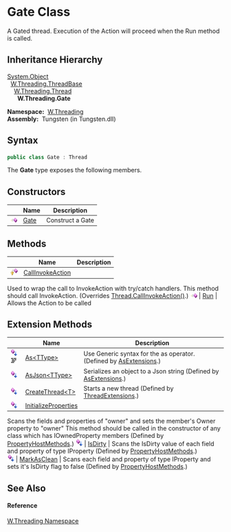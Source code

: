 Gate Class
==========
  
A Gated thread. Execution of the Action will proceed when the Run method is called.



Inheritance Hierarchy
---------------------
[System.Object][1]  
  [W.Threading.ThreadBase][2]  
    [W.Threading.Thread][3]  
      **W.Threading.Gate**  

  **Namespace:**  [W.Threading][4]  
  **Assembly:**  Tungsten (in Tungsten.dll)

Syntax
------

```csharp
public class Gate : Thread
```

The **Gate** type exposes the following members.


Constructors
------------

                 | Name      | Description      
---------------- | --------- | ---------------- 
![Public method] | [Gate][5] | Construct a Gate 


Methods
-------

                    | Name                  | Description                                                                                                                                      
------------------- | --------------------- | ------------------------------------------------------------------------------------------------------------------------------------------------ 
![Protected method] | [CallInvokeAction][6] | 
Used to wrap the call to InvokeAction with try/catch handlers. This method should call InvokeAction.
 (Overrides [Thread.CallInvokeAction()][7].) 
![Public method]    | [Run][8]              | Allows the Action to be called                                                                                                                   


Extension Methods
-----------------

                                          | Name                       | Description                                                                                                                                                                                                                      
----------------------------------------- | -------------------------- | -------------------------------------------------------------------------------------------------------------------------------------------------------------------------------------------------------------------------------- 
![Public Extension Method]![Code example] | [As&lt;TType>][9]          | Use Generic syntax for the as operator. (Defined by [AsExtensions][10].)                                                                                                                                                         
![Public Extension Method]                | [AsJson&lt;TType>][11]     | Serializes an object to a Json string (Defined by [AsExtensions][10].)                                                                                                                                                           
![Public Extension Method]                | [CreateThread&lt;T>][12]   | Starts a new thread (Defined by [ThreadExtensions][13].)                                                                                                                                                                         
![Public Extension Method]                | [InitializeProperties][14] | 
Scans the fields and properties of "owner" and sets the member's Owner property to "owner" This method should be called in the constructor of any class which has IOwnedProperty members
 (Defined by [PropertyHostMethods][15].) 
![Public Extension Method]                | [IsDirty][16]              | 
Scans the IsDirty value of each field and property of type IProperty
 (Defined by [PropertyHostMethods][15].)                                                                                                                 
![Public Extension Method]                | [MarkAsClean][17]          | 
Scans each field and property of type IProperty and sets it's IsDirty flag to false
 (Defined by [PropertyHostMethods][15].)                                                                                                  


See Also
--------

#### Reference
[W.Threading Namespace][4]  

[1]: http://msdn.microsoft.com/en-us/library/e5kfa45b
[2]: ../ThreadBase/README.md
[3]: ../Thread/README.md
[4]: ../README.md
[5]: _ctor.md
[6]: CallInvokeAction.md
[7]: ../Thread/CallInvokeAction.md
[8]: Run.md
[9]: ../../W/AsExtensions/As__1.md
[10]: ../../W/AsExtensions/README.md
[11]: ../../W/AsExtensions/AsJson__1.md
[12]: ../ThreadExtensions/CreateThread__1.md
[13]: ../ThreadExtensions/README.md
[14]: ../../W/PropertyHostMethods/InitializeProperties.md
[15]: ../../W/PropertyHostMethods/README.md
[16]: ../../W/PropertyHostMethods/IsDirty.md
[17]: ../../W/PropertyHostMethods/MarkAsClean.md
[18]: ../../_icons/Help.png
[Public method]: ../../_icons/pubmethod.gif "Public method"
[Protected method]: ../../_icons/protmethod.gif "Protected method"
[Public Extension Method]: ../../_icons/pubextension.gif "Public Extension Method"
[Code example]: ../../_icons/CodeExample.png "Code example"